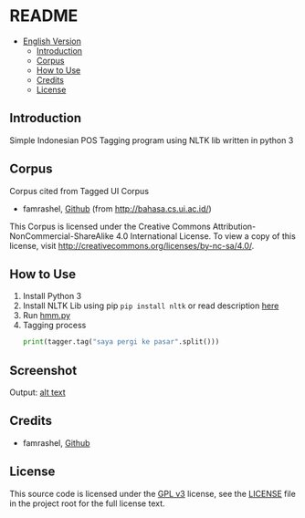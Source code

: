 

# README #
- [English Version](#english-version)
  - [Introduction](#introduction)
  - [Corpus](#corpus)
  - [How to Use](#how-to-use)
  - [Credits](#credits)
  - [License](#license)

## Introduction ##

Simple Indonesian POS Tagging program using NLTK lib written in python 3

## Corpus ##
Corpus cited from Tagged UI Corpus
- famrashel, [Github](https://github.com/famrashel/idn-tagged-corpus)  (from http://bahasa.cs.ui.ac.id/)

This Corpus is licensed under the Creative Commons Attribution-NonCommercial-ShareAlike 4.0 International License. To view a copy of this license, visit http://creativecommons.org/licenses/by-nc-sa/4.0/.

## How to Use ##

1. Install Python 3
2. Install NLTK Lib using pip `pip install nltk` or read description [here](http://www.nltk.org/install.html)
3. Run [hmm.py](./hmm.py)
4. Tagging process 
	```python
	print(tagger.tag("saya pergi ke pasar".split()))
	```
## Screenshot ##
Output:
	[alt text](https://s1.postimg.org/2xeoni799b/image.png "Input")  

## Credits ##

- famrashel, [Github](https://github.com/famrashel/idn-tagged-corpus)


## License
This source code is licensed under the [GPL v3](https://opensource.org/licenses/gpl-3.0.html) 
license, see the [LICENSE](./LICENSE) file in the project root for the full license text.


